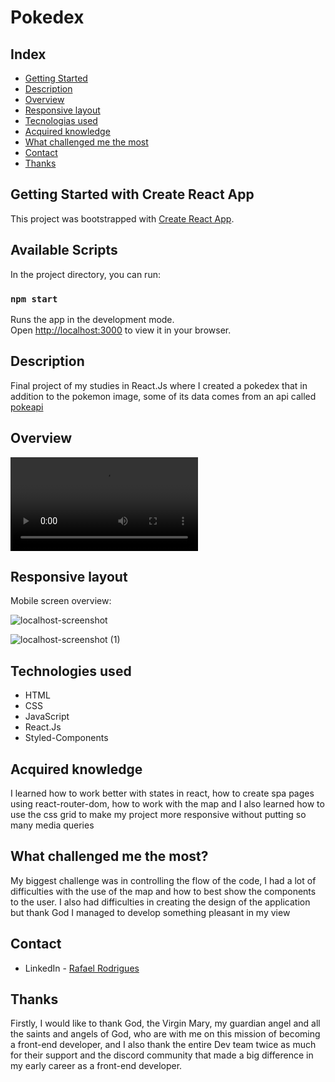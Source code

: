 <h1>Pokedex</h1>

## Index

- [Getting Started](#getting-started-with-create-react-app)
- [Description](#description)
- [Overview](#overview)
- [Responsive layout](#responsive-layout)
- [Tecnologias used](#technologies-used)
- [Acquired knowledge](#acquired-knowledge)
- [What challenged me the most](#what-challenged-me-the-most)
- [Contact](#contact)
- [Thanks](#thanks)

## Getting Started with Create React App

This project was bootstrapped with [Create React App](https://github.com/facebook/create-react-app).

## Available Scripts

In the project directory, you can run:

### `npm start`

Runs the app in the development mode.\
Open [http://localhost:3000](http://localhost:3000) to view it in your browser.

## Description

Final project of my studies in React.Js where I created a pokedex that in addition to the pokemon image, some of its data comes from an api called [pokeapi](https://pokeapi.co/)

## Overview

<video controls autoplay="true" loop>
<source src="./src/images/overview.mp4" type="video/mp4">
</video>


## Responsive layout

Mobile screen overview:

![localhost-screenshot](https://user-images.githubusercontent.com/106329803/217236571-1c2051ad-3595-4187-a50a-7208135d75cc.png)

![localhost-screenshot (1)](https://user-images.githubusercontent.com/106329803/217236432-66b5d58d-414e-4225-b952-47ac4d3b0f7e.png)




## Technologies used

- HTML
- CSS
- JavaScript
- React.Js
- Styled-Components

## Acquired knowledge

I learned how to work better with states in react, how to create spa pages using react-router-dom, how to work with the map and I also learned how to use the css grid to make my project more responsive without putting so many media queries

## What challenged me the most?

My biggest challenge was in controlling the flow of the code, I had a lot of difficulties with the use of the map and how to best show the components to the user. I also had difficulties in creating the design of the application but thank God I managed to develop something pleasant in my view

## Contact

- LinkedIn - [Rafael Rodrigues](https://github.com/rafael-rodrigues01)

## Thanks

Firstly, I would like to thank God, the Virgin Mary, my guardian angel and all the saints and angels of God, who are with me on this mission of becoming a front-end developer, and I also thank the entire Dev team twice as much for their support and the discord community that made a big difference in my early career as a front-end developer.
